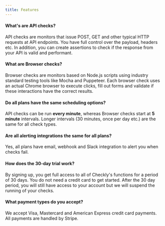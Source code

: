```yaml
---
title: Features
---
```

#### What's are API checks?

API checks are monitors that issue POST, GET and other typical HTTP requests at API endpoints. You have full control
over the payload, headers etc. In addition, you can create assertions to check if the response from your
API is valid and performant.

#### What are Browser checks?

Browser checks are monitors based on Node.js scripts using industry standard testing tools like Mocha and Puppeteer.
Each browser check uses an actual Chrome browser to execute clicks, fill out forms and validate if these interactions have
the correct results.

#### Do all plans have the same scheduling options?

API checks can be run **every minute**, whereas Browser checks start at **5 minute** intervals. Longer intervals (30 minutes, once per day etc.)
are the same for all check types.

<split>


#### Are all alerting integrations the same for all plans?

Yes, all plans have email, webhook and Slack integration to alert you when checks fail.

#### How does the 30-day trial work?
By signing up, you get full access to all of Checkly's functions for a period of 30 days. You do not need a credit card
to get started. After the 30 day period, you will still have access to your account but we will suspend the running of
your checks.

#### What payment types do you accept?

We accept Visa, Mastercard and American Express credit card payments. All payments are handled by Stripe.
